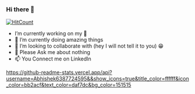 ### Hi there 👋

[![HitCount](http://hits.dwyl.com/Abhishek6387724595/Abhishek6387724595.svg)](http://hits.dwyl.com/Abhishek6387724595/Abhishek6387724595)
<!--**Abhishek6387724595/Abhishek6387724595** is a ✨ _special_ ✨ repository because its `README.md` (this file) appears on your GitHub profile.

Here are some ideas to get you started:-->

-    I’m currently working on my 🧠
- 🌱 I’m currently doing amazing things
- 👯 I’m looking to collaborate with (hey I will not tell it to you) 😁
- 💬 Please Ask me about nothing
- 📫 You Connect me on LinkedIn


https://github-readme-stats.vercel.app/api?username=Abhishek6387724595&&show_icons=true&title_color=ffffff&icon_color=bb2acf&text_color=daf7dc&bg_color=151515
